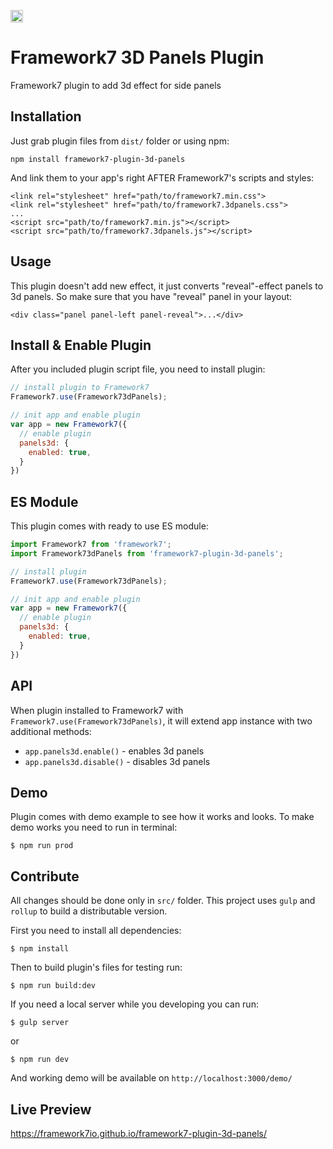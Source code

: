 <a href="https://www.patreon.com/vladimirkharlampidi"><img src="https://cdn.framework7.io/i/support-badge.png" height="20"></a>

# Framework7 3D Panels Plugin

Framework7 plugin to add 3d effect for side panels

## Installation

Just grab plugin files from `dist/` folder or using npm:

```
npm install framework7-plugin-3d-panels
```

And link them to your app's right AFTER Framework7's scripts and styles:

```
<link rel="stylesheet" href="path/to/framework7.min.css">
<link rel="stylesheet" href="path/to/framework7.3dpanels.css">
...
<script src="path/to/framework7.min.js"></script>
<script src="path/to/framework7.3dpanels.js"></script>
```

## Usage

This plugin doesn't add new effect, it just converts "reveal"-effect panels to 3d panels. So make sure that you have "reveal" panel in your layout:

```
<div class="panel panel-left panel-reveal">...</div>
```

## Install & Enable Plugin

After you included plugin script file, you need to install plugin:

```js
// install plugin to Framework7
Framework7.use(Framework73dPanels);

// init app and enable plugin
var app = new Framework7({
  // enable plugin
  panels3d: {
    enabled: true,
  }
})
```

## ES Module

This plugin comes with ready to use ES module:
```js
import Framework7 from 'framework7';
import Framework73dPanels from 'framework7-plugin-3d-panels';

// install plugin
Framework7.use(Framework73dPanels);

// init app and enable plugin
var app = new Framework7({
  // enable plugin
  panels3d: {
    enabled: true,
  }
})
```

## API

When plugin installed to Framework7 with `Framework7.use(Framework73dPanels)`, it will extend app instance with two additional methods:
  * `app.panels3d.enable()` - enables 3d panels
  * `app.panels3d.disable()` - disables 3d panels

## Demo

Plugin comes with demo example to see how it works and looks. To make demo works you need to run in terminal:

```
$ npm run prod
```

## Contribute

All changes should be done only in `src/` folder. This project uses `gulp` and `rollup` to build a distributable version.

First you need to install all dependencies:

```
$ npm install
```

Then to build plugin's files for testing run:
```
$ npm run build:dev
```

If you need a local server while you developing you can run:

```
$ gulp server
```
or
```
$ npm run dev
```

And working demo will be available on `http://localhost:3000/demo/`

## Live Preview

https://framework7io.github.io/framework7-plugin-3d-panels/
